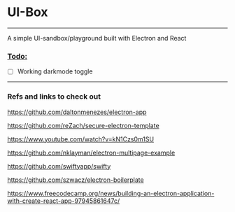 # UI-Box
___

A simple UI-sandbox/playground built with Electron and React


### <ins>Todo:</ins>
- [ ] Working darkmode toggle


___
### Refs and links to check out

https://github.com/daltonmenezes/electron-app

https://github.com/reZach/secure-electron-template

https://www.youtube.com/watch?v=kN1Czs0m1SU

https://github.com/nklayman/electron-multipage-example

https://github.com/swiftyapp/swifty

https://github.com/szwacz/electron-boilerplate

https://www.freecodecamp.org/news/building-an-electron-application-with-create-react-app-97945861647c/